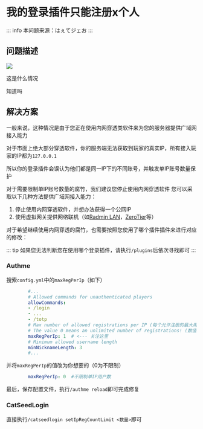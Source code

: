 # 我的登录插件只能注册x个人

::: info
本问题来源：はぇてジェお
:::

## 问题描述

![](/images/F325575A4C4C7DAB03DDD4AE566A4680.jpg)

这是什么情况

知道吗

## 解决方案

一般来说，这种情况是由于您正在使用内网穿透类软件来为您的服务器提供广域网接入能力

对于市面上绝大部分穿透软件，你的服务端无法获取到玩家的真实IP，所有接入玩家的IP都为`127.0.0.1`

所以你的登录插件会误认为他们都是同一IP下的不同账号，并触发单IP账号数量保护

对于需要限制单IP账号数量的腐竹，我们建议您停止使用内网穿透软件
您可以采取以下几种方法提供广域网接入能力：

1. 停止使用内网穿透软件，并想办法获得一个公网IP
2. 使用虚拟网关提供网络联机（如[Radmin LAN](https://www.radmin-lan.cn/)，[ZeroTier](https://www.zerotier.com/)等）

对于希望继续使用内网穿透的腐竹，也需要按照您使用了哪个插件插件来进行对应的修改：

::: tip
如果您无法判断您在使用哪个登录插件，请执行`/plugins`后依次寻找即可
:::

### Authme

搜索`config.yml`中的`maxRegPerIp`（如下）

```yml
        #...
        # Allowed commands for unauthenticated players
        allowCommands: 
        - /login
        - ...
        - /totp
        # Max number of allowed registrations per IP (每个允许注册的最大用户数量)
        # The value 0 means an unlimited number of registrations! (数值0意味着不作限制!)
        maxRegPerIp: 1  # <--- 关注这里
        # Minimum allowed username length
        minNicknameLength: 3
        #...
```

并将`maxRegPerIp`的值改为你想要的（0为不限制）

```yml
        maxRegPerIp: 0  #不限制单IP用户数
```

最后，保存配置文件，执行`/authme reload`即可完成修复

### CatSeedLogin

直接执行`/catseedlogin setIpRegCountLimit <数量>`即可
